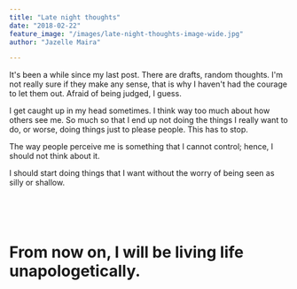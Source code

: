 ```yaml
---
title: "Late night thoughts"
date: "2018-02-22"
feature_image: "/images/late-night-thoughts-image-wide.jpg"
author: "Jazelle Maira"

---
```


It's been a while since my last post. There are drafts, random thoughts. I'm not really sure if they make any sense, that is why I haven't had the courage to let them out. Afraid of being judged, I guess.

I get caught up in my head sometimes. I think way too much about how others see me. So much so that I end up not doing the things I really want to do, or worse, doing things just to please people. This has to stop.

The way people perceive me is something that I cannot control; hence, I should not think about it.

I should start doing things that I want without the worry of being seen as silly or shallow.

 

 

# From now on, I will be living life unapologetically.
